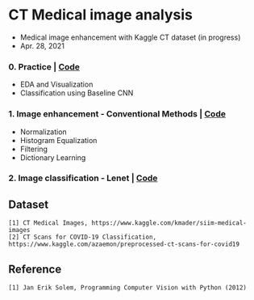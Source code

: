 # CT Medical image analysis
- Medical image enhancement with Kaggle CT dataset (in progress)
- Apr. 28, 2021

### 0. Practice | [Code](https://github.com/OH-Seoyoung/CT_Medical_image_analysis/tree/master/Practice)  
- EDA and Visualization
- Classification using Baseline CNN

### 1. Image enhancement - Conventional Methods | [Code](https://github.com/OH-Seoyoung/CT_Medical_image_analysis/blob/master/Image_enhancement/Image_enhancement-conventional_methods.ipynb)  
- Normalization
- Histogram Equalization
- Filtering
- Dictionary Learning

### 2. Image classification - Lenet | [Code](https://github.com/OH-Seoyoung/CT_Medical_image_analysis/tree/master/Lenet)




## Dataset
```
[1] CT Medical Images, https://www.kaggle.com/kmader/siim-medical-images
[2] CT Scans for COVID-19 Classification, https://www.kaggle.com/azaemon/preprocessed-ct-scans-for-covid19
```

## Reference
```
[1] Jan Erik Solem, Programming Computer Vision with Python (2012)
```
